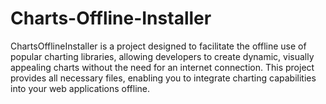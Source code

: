 # Charts-Offline-Installer
ChartsOfflineInstaller is a project designed to facilitate the offline use of popular charting libraries, allowing developers to create dynamic, visually appealing charts without the need for an internet connection. This project provides all necessary files, enabling you to integrate charting capabilities into your web applications offline.
